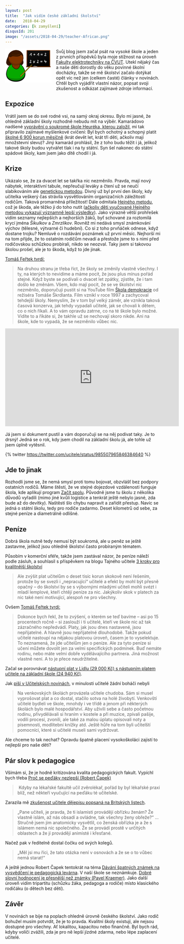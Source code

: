 ```yaml
---
layout: post
title:  "Jak vidím české základní školství"
date:   2018-04-29
categories: [k zamyšlení]
disqusId: 201
image: "/assets/2018-04-29/teacher-African.png"
---
```


<div style="float: left; margin: 0 1em 1em 0; text-align: center;"><img src="/assets/2018-04-29/teacher-African.png" /></div>

Svůj blog jsem začal psát na vysoké škole a jeden z prvních příspěvků byla moje stížnost na úroveň [Fakulty elektrotechniky na ČVUT](/k%20zamy%C5%A1len%C3%AD/2007/10/05/proc-nestudovat-softwarove-inzenyrstvi-na-fel-cvut). Utekl nějaký čas a naše děti dorostly do věku povinné školní docházky, takže se mě školství začalo dotýkat opět víc než jen (celkem časté) články v novinách. Chtěl bych vyjádřit vlastní názor, popsat svoji zkušenost a odkázat zajímavé zdroje informací.

<!--more-->

## Expozice

Vrátil jsem se do své rodné vsi, na samý okraj okresu. Bylo mi jasné, že ohledně základní školy rozhodně nebudu mít na výběr. Kamarádovo nadšené [vyprávění o soukromé škole Heuréka, kterou založil](https://video.aktualne.cz/dvtv/domaci-ukoly-jsou-zlo-a-znamky-nedavaji-smysl-berou-radost-z/r~6df8d74a847e11e6a3e5002590604f2e/), mi tak připravilo zajímavé myšlenkové cvičení: Byl bych ochotný a schopný platit [školné 6&nbsp;900 korun měsíčně](http://www.zsheureka.cz/skola-2/skolne2/) (krát devět let, krát tři děti, ačkoliv mají množstevní slevu)? Jiný kamarád prohlásil, že z toho budu těžit i já, jelikož takové školy budou vytvářet tlak i na ty státní. Syn šel nakonec do státní spádové školy, kam jsem jako dítě chodil i já.

## Krize

Ukázalo se, že za dvacet let se takřka nic nezměnilo. Pravda, mají nový nábytek, interaktivní tabule, nepřeučují leváky a čtení už se neučí slabikováním ale [genetickou metodou](http://wiki.rvp.cz/Knihovna/1.Pedagogicky_lexikon/G/Genetick%C3%A1_metoda_%C4%8Dten%C3%AD). Divný už byl první den školy, kdy učitelka veškerý čas strávila vysvětlováním organizačních záležitostí rodičům. Taková promarněná příležitost! Dále odmítala [Hejného metodu](https://www.h-mat.cz/hejneho-metoda), což je škoda, ale těžko ji do toho nutit ([ačkoliv děti vyučované Hejného metodou vykazují významně lepší výsledky](https://is.muni.cz/th/mrgyh/Kuncarova_DP_FINAL.pdf)). Jako výrazně větší prohřešek vidím seznamy nejlepších a nejhorších žáků, byť schované za roztomilá krycí jména *Šikulkov* a *Zmrzlíkov*. Rovněž mi nedává smysl známkování výchov (tělesné, výtvarné či hudební). Co si z toho prvňáček odnese, když dostane trojku? Nemluvě o rozdávání poznámek už první měsíc. Nejhorší mi na tom přijde, že to ostatním rodičům nevadí a přestože jsme to s nimi před rodičovskou schůzkou probírali, nikdo se neozval. Taky jsem si takovou školou prošel, ale je to škoda, když to jde jinak.

[Tomáš Feřtek tvrdí:](http://www.ohlasy.info/clanky/2018/03/rozhovor-fertek.html)

> Na druhou stranu je třeba říct, že školy se změnily vlastně všechny. I ty, na kterých to nevidíme a máme pocit, že jsou plus mínus pořád stejné. Když byste se podívali o dvacet let zpátky, zjistíte, že i tam došlo ke změnám. Všem, kdo mají pocit, že se ve školství nic nezměnilo, doporučuji pustit si na YouTube film [Škola demokracie](https://www.youtube.com/watch?v=4i0VgspCeqo) od režiséra Tomáše Škrdlanta. Film vznikl v roce 1997 a zachycoval tehdejší školy. Nemyslím, že v tom byl velký záměr, ale vznikla taková časová konzerva, jak tehdy vypadali učitelé, jak se chovali k dětem, co o nich říkali. A to vám opravdu zatrne, co na té škole bylo možné. Vidíte to a říkáte si, že takhle už se nechovají skoro nikde. Ani na škole, kde to vypadá, že se nezměnilo vůbec nic.

<iframe width="560" height="315" src="https://www.youtube.com/embed/4i0VgspCeqo" frameborder="0" allow="autoplay; encrypted-media" allowfullscreen></iframe>

Já jsem si dokument pustil a vám doporučuji se na něj podívat taky. Je to drsný! Jedná se o rok, kdy jsem chodil na základní školu já, ale tohle už jsem úplně vytěsnil.

{% twitter https://twitter.com/ucitele/status/985507965846384640 %}

## Jde to jinak

Rozhodli jsme se, že nemá smysl proti tomu bojovat, obzvlášť bez podpory ostatních rodičů. Máme štěstí, že ve stejné dojezdové vzdálenosti funguje škola, kde aplikují program [Začít spolu](http://www.zacitspolu.eu/). Původně jsme tu školu z několika důvodů vyřadili (mimo jiné kvůli logistice a tenkrát ještě nebylo jasné, zda bude až do devítky). Naštěstí šlo chybu napravit a zařídit přestup. Navíc se jedná o státní školu, tedy pro rodiče zadarmo. Deset kilometrů od sebe, za stejné peníze a diametrálně odlišné.

## Peníze

Dobrá škola nutně tedy nemusí být soukromá, ale u peněz se ještě zastavme, jelikož jsou ohledně školství často probíraným tématem.

Působím v komerční sféře, takže jsem zastával názor, že peníze náleží podle zásluh, a souhlasil s příspěvkem na blogu Tajného učitele [3 kroky pro kvalitnější školství](https://tajnyucitel.wordpress.com/2017/09/04/3-kroky-pro-kvalitnejsi-skolstvi/)

> Ale zvýšit plat učitelům o deset tisíc korun skokově není řešením, protože by se svezli i „nepracující“ učitelé a efekt by mohl být přesně opačný – do školství by se s výbornými mladými učiteli mohli svézt i mladí lemplové, kteří chtějí peníze za nic. Jakýkoliv skok v platech za nic také není motivující, alespoň ne pro všechny.

Ovšem [Tomáš Feřtek tvrdí:](http://www.ohlasy.info/clanky/2018/03/rozhovor-fertek.html)

> Dokonce bych řekl, že to zvýšení, o kterém se teď bavíme – asi po 15 procentech ročně – si zaslouží i ti učitelé, kteří ve škole nic až tak zázračného nepředvádí. Platy, jak jsou dnes nastavené, jsou nepřijatelné. A hlavně jsou nepřijatelné dlouhodobě. Takže pokud učitelé nastoupí na nějakou platovou úroveň, časem je to vyselektuje. To neznamená, že jde učitelům jen o peníze. Ale za tyto peníze si učení můžete dovolit jen za velmi specifických podmínek. Buď nemáte rodinu, nebo máte velmi dobře vydělávajícího partnera. Jiná možnost vlastně není. A to je přece neudržitelné.

Začal se porovnávat [nástupní plat v Lidlu (29&nbsp;000&nbsp;Kč) s nástupním platem učitele na základní škole (24&nbsp;940&nbsp;Kč)](https://echo24.cz/a/Sq4k3/vice-nez-ucitele-lidl-zvysuje-nastupni-mzdu-pro-prodavace-na-28-tisic). 

Jak [píší v Učitelských novinách](http://www.ucitelskenoviny.cz/?archiv&clanek=4440), v minulosti učitelé žádní boháči nebyli

> Na venkovských školách provázela učitele chudoba. Sám si musel vyprošovat plat a co dostal, stačilo sotva na holé živobytí. Venkovští učitelé bydleli ve škole, mnohdy i ve třídě a jenom při některých školách bylo malé hospodářství. Aby uživili sebe a často početnou rodinu, přivydělávali si hraním v kostele a při muzice, zpívali pašije, vodili procesí, zvonili, ale také za malou úplatu opisovali noty a písemnosti, modlitební knížky atd. Ještě hůře na tom byli učitelští pomocníci, které si učitelé museli sami vydržovat.

Ale chceme to tak nechat? Opravdu špatně placení vysokoškoláci zajistí to nejlepší pro naše děti?

## Pár slov k pedagogice

Všímám si, že je hodně kritizována kvalita pedagogických fakult. Vypíchl bych třeba [Proč se peďáky nezlepší (Robert Čapek)](http://robertcapek.cz/proc-se-pedaky-nezlepsi-dil-druhy/)

> Kdyby na lékařské fakultě učil zvěrolékař, pořád by byl lékařské praxi blíž, než někteří vyučující na peďáku té učitelské. 

Zarazila mě [zkušenost učitele dějepisu popsaná na Britských listech](https://blisty.cz/art/88944-kterak-jsem-delal-revoluci-v-dejepise-a-jak-jsem-dostal-po-u-cuni.html).

> „Pane učiteli, je pravda, že ti islamisti provádějí obřízku ženám? Že vlastně islám, až nás obsadí a ovládne, tak všechny ženy obřeže?“
> ...
> Stručně jsem jim anatomicky vysvětlil, co ženská obřízka je a že s islámem nemá nic společného. Že se provádí prostě v určitých oblastech a že jí provádějí animisté i křesťané.

Načež pak v ředitelně dostal čočku od svých kolegů.

> „Měl jsi mu říci, že tato otázka není v osnovách a že se o to vůbec nemá starat!“

A ještě jednou Robert Čapek tentokrát na téma [Dávání špatných známek na vysvědčení je pedagogická levárna](http://www.rodicevitani.cz/co-si-mysli/robert-capek-ctyrka-vysvedceni-spatna-vizitka-ucitele-ne-zaka-bezny-cesky-ucitel-tohle-nechape-rodic-taky-ne/). V naší škole se neznámkuje. [Dobré slovní hodnocení je přesnější než známky (Pavel Kraemer)](http://www.rodicevitani.cz/trendy-ve-vzdelavani/inovativni-metody/dobre-slovni-hodnoceni-nema-oproti-znamkam-jedinou-nevyhodu-rika-dlouholety-ucitel/). Jako další úroveň vidím tripartitu (schůzku žáka, pedagoga a rodiče) místo klasického rodičáku (o dětech bez dětí).

## Závěr

V novinách se bije na poplach ohledně úrovně českého školství. Jako rodič bohužel musím potvrdit, že je to pravda. Kvalitní školy existují, ale nejsou dostupné pro všechny. Ať lokalitou, kapacitou nebo finančně. Byl bych rád, kdyby voliči zvážili, zda je pro ně lepší jízdné zdarma, nebo lépe zaplacení učitelé.




